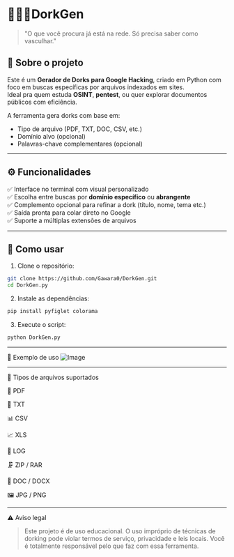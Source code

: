 # **🕵🏻‍♂️DorkGen**

> "O que você procura já está na rede. Só precisa saber como vasculhar."

## 🔎 Sobre o projeto

Este é um **Gerador de Dorks para Google Hacking**, criado em Python com foco em buscas específicas por arquivos indexados em sites.  
Ideal pra quem estuda **OSINT**, **pentest**, ou quer explorar documentos públicos com eficiência.

A ferramenta gera dorks com base em:
- Tipo de arquivo (PDF, TXT, DOC, CSV, etc.)
- Domínio alvo (opcional)
- Palavras-chave complementares (opcional)

---

## ⚙️ Funcionalidades

✅ Interface no terminal com visual personalizado  
✅ Escolha entre buscas por **domínio específico** ou **abrangente**  
✅ Complemento opcional para refinar a dork (título, nome, tema etc.)  
✅ Saída pronta para colar direto no Google  
✅ Suporte a múltiplas extensões de arquivos

---

## 🚀 Como usar

1. Clone o repositório:
```bash
git clone https://github.com/Gawara0/DorkGen.git
cd DorkGen.py
```
2. Instale as dependências:
```bash
pip install pyfiglet colorama
```
3. Execute o script:
```bash
python DorkGen.py
```

---

🧪 Exemplo de uso
![Image](https://github.com/user-attachments/assets/3e6dc8f7-3261-444c-8cbf-e9ded6bfb7cf)

---

📁 Tipos de arquivos suportados

📄 PDF

📃 TXT

📊 CSV

📈 XLS

📜 LOG

🗜️ ZIP / RAR

📝 DOC / DOCX

🖼️ JPG / PNG



---

⚠️ Aviso legal

> Este projeto é de uso educacional.
O uso impróprio de técnicas de dorking pode violar termos de serviço, privacidade e leis locais.
Você é totalmente responsável pelo que faz com essa ferramenta.
